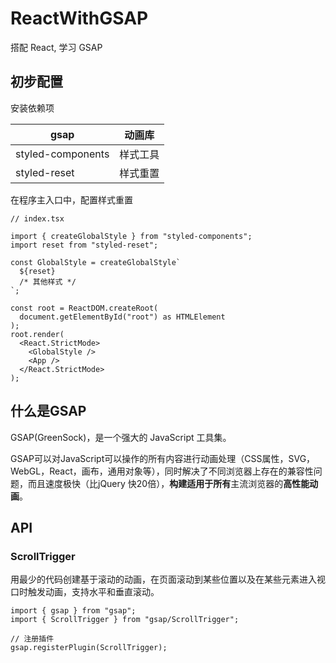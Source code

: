 # ReactWithGSAP

搭配 React, 学习 GSAP

## 初步配置

安装依赖项

| gsap              | 动画库   |
| ----------------- | -------- |
| styled-components | 样式工具 |
| styled-reset      | 样式重置 |

在程序主入口中，配置样式重置

```tsx
// index.tsx

import { createGlobalStyle } from "styled-components";
import reset from "styled-reset";

const GlobalStyle = createGlobalStyle`
  ${reset}
  /* 其他样式 */
`;

const root = ReactDOM.createRoot(
  document.getElementById("root") as HTMLElement
);
root.render(
  <React.StrictMode>
    <GlobalStyle />
    <App />
  </React.StrictMode>
);
```

## 什么是GSAP

GSAP(GreenSock)，是一个强大的 JavaScript 工具集。

GSAP可以对JavaScript可以操作的所有内容进行动画处理（CSS属性，SVG，WebGL，React，画布，通用对象等），同时解决了不同浏览器上存在的兼容性问题，而且速度极快（比jQuery 快20倍），**构建适用于所有**主流浏览器的**高性能动画**。

## API

### ScrollTrigger

用最少的代码创建基于滚动的动画，在页面滚动到某些位置以及在某些元素进入视口时触发动画，支持水平和垂直滚动。

```tsx
import { gsap } from "gsap";
import { ScrollTrigger } from "gsap/ScrollTrigger";

// 注册插件
gsap.registerPlugin(ScrollTrigger);
```

